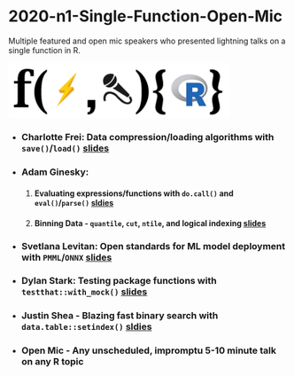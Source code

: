 # 2020-n1-Single-Function-Open-Mic
Multiple featured and open mic speakers who presented lightning talks on a single function in R.

<img src="https://github.com/Chicago-R-User-Group/2020-n1-Single-Function-Open-Mic/blob/master/intro-slides/images/function_mic.png" width="400px" />

- ### **Charlotte Frei**: Data compression/loading algorithms with `save()`/`load()` [slides](https://github.com/Chicago-R-User-Group/2020-n1-Single-Function-Open-Mic/blob/master/save()andload()_charlotte_frei.pdf)
- ### **Adam Ginesky**: 
    1. #### Evaluating expressions/functions with `do.call()` and `eval()`/`parse()` [sldies](https://raw.githack.com/Chicago-R-User-Group/2020-n1-Single-Function-Open-Mic/master/eval_parse_binning/eval-and-parse.html)
    2. #### Binning Data - `quantile`, `cut`, `ntile`, and logical indexing [slides](https://raw.githack.com/Chicago-R-User-Group/2020-n1-Single-Function-Open-Mic/master/eval_parse_binning/quantile,ntile,-and-binning.html)
- ### **Svetlana Levitan**: Open standards for ML model deployment with `PMML`/`ONNX` [slides](https://github.com/Chicago-R-User-Group/2020-n1-Single-Function-Open-Mic/blob/master/R_PMML_ONNX_sveltana_levitan.pdf)
- ### **Dylan Stark**: Testing package functions with `testthat::with_mock()` [slides](https://github.com/Chicago-R-User-Group/2020-n1-Single-Function-Open-Mic/blob/master/testthat_with_mock_dylan_stark.pdf)
- ### **Justin Shea** - Blazing fast binary search with `data.table::setindex()` [sldies](https://raw.githack.com/Chicago-R-User-Group/2020-n1-Single-Function-Open-Mic/master/datatable-setindex/Binary-search-with-datatable.html)
- ### **Open Mic** - Any unscheduled, impromptu 5-10 minute talk on any R topic
